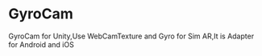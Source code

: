 # GyroCam
GyroCam for Unity,Use WebCamTexture and Gyro for Sim AR,It is Adapter for Android and iOS
